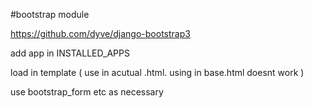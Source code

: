 #bootstrap module

https://github.com/dyve/django-bootstrap3

add app in INSTALLED_APPS

load in template ( use in acutual .html. using in base.html doesnt work )

use bootstrap_form etc as necessary


